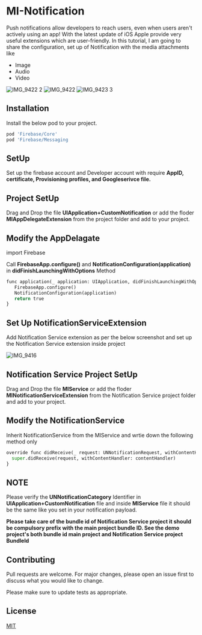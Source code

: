 # MI-Notification

Push notifications allow developers to reach users, even when users aren't actively using an app! With the latest update of iOS Apple provide very useful extensions which are user-friendly. In this tutorial, I am going to share the configuration, set up of Notification with the media attachments like 
* Image
* Audio
* Video

![IMG_9422 2](https://user-images.githubusercontent.com/84714866/120331004-f906e500-c30a-11eb-8294-436b4ee26d3c.PNG)
![IMG_9422](https://user-images.githubusercontent.com/84714866/120331023-fe642f80-c30a-11eb-87cb-e3ecf88de3b2.PNG)
![IMG_9423 3](https://user-images.githubusercontent.com/84714866/120331027-fefcc600-c30a-11eb-8a4c-9cdb3ac78f92.PNG)

## Installation

Install the below pod to your project.

```bash
pod 'Firebase/Core'
pod 'Firebase/Messaging
```
## SetUp

Set up the firebase account and Developer account with require **AppID, certificate, Provisioning profiles, and Googleserivce file.**

## Project SetUp

Drag and Drop the file **UIApplication+CustomNotification** or add the floder **MIAppDelegateExtension** from the project folder and add to your project.

## Modify the AppDelagate

import Firebase

Call **FirebaseApp.configure()** and **NotificationConfiguration(application)** in **didFinishLaunchingWithOptions** Method

```python
func application(_ application: UIApplication, didFinishLaunchingWithOptions launchOptions: [UIApplication.LaunchOptionsKey: Any]?) -> Bool {
   FirebaseApp.configure()
   NotificationConfiguration(application)
   return true
}
```
## Set Up NotificationServiceExtension

Add Notification Service extension as per the below screenshot and set up the Notification Service extension inside project

![IMG_9416](https://user-images.githubusercontent.com/84714866/120182723-61cb6000-c22c-11eb-97f3-a78292abc6c3.png)

## Notification Service Project SetUp

Drag and Drop the file **MIService** or add the floder **MINotificationServiceExtension** from the Notification Service project folder and add to your project.

## Modify the NotificationService

Inherit NotificationService from the MIService and wrtie down the following method only
```python
override func didReceive(_ request: UNNotificationRequest, withContentHandler contentHandler: @escaping (UNNotificationContent) -> Void) {
  super.didReceive(request, withContentHandler: contentHandler)
}
```
## NOTE

Please verify the **UNNotificationCategory** Identifier in **UIApplication+CustomNotification** file and inside **MIService** file it should be the same like you set in your notification payload.

**Please take care of the bundle id of Notification Service project it should be compulsory prefix with the main project bundle ID. See the demo project's both bundle id main project and Notification Service project BundleId**


## Contributing
Pull requests are welcome. For major changes, please open an issue first to discuss what you would like to change.

Please make sure to update tests as appropriate.

## License
[MIT](https://choosealicense.com/licenses/mit/)
